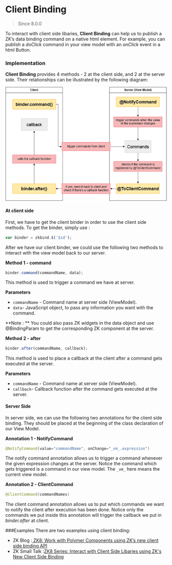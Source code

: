 # Client Binding


> Since 8.0.0

To interact with client side libaries, **Client Binding** can help us to publish a ZK’s data binding command on a native html element.
For example, you can publish a *doClick* command in your view model with an *onClick* event in a html Button.

### Implementation

**Client Binding** provides 4 methods - 2 at the client side, and 2 at the server side. Their relationships can be illustrated by the following diagram:

![ZK8_Client_Binding_Diagrammatic_Sketch](../images/ZK8_Client_Binding_Chart01.jpg)

#### At client side

First, we have to get the client binder in order to use the client side methods. To get the binder, simply use :

```javascript
var binder = zkbind.$('$id');
```
After we have our client binder, we could use the following two methods to interact with the view model back to our server.

**Method 1 - command**

```javascript
binder.command(commandName, data);
```
This method is used to trigger a command we have at server.

**Parameters**
-   `commandName` - Command name at server side (ViewModel).
-   `data`- JavaScript object, to pass any information you want with the command.

**Note : ** You could also pass ZK widgets in the data object and use @BindingParam to get the corresponding ZK component at the server.

**Method 2 - after**

```javascript
binder.after(commandName, callback);
```
This method is used to place a callback at the client after a command gets executed at the server.

**Parameters**
-   `commandName` - Command name at server side (ViewModel).
-   `callback`- Callback function after the command gets executed at the server.

#### Server Side

In server side, we can use the following two annotations for the client side binding. They should be placed at the beginning of the class declaration of our View Model.

**Annotation 1 - NotifyCommand**

```java
@NotifyCommand(value="commandName", onChange="_vm_.expression")
```

The notify command annotation allows us to trigger a command whenever the given expression changes at the server. Notice the command which gets triggered is a command in our view model. The `_vm_` here means the current view model.

**Annotation 2 - ClientCommand**

```java
@ClientCommand(commandNames)
```

The client command annotation allows us to put which commands we want to notify the client after execution has been done. Notice only the commands we put inside this annotation will trigger the callback we put in *binder.after* at client.

###Examples
There are two examples using client binding:
- ZK Blog :[
ZK8: Work with Polymer Components using ZK’s new client side binding API](http://blog.zkoss.org/index.php/2015/03/11/zk8-work-with-native-web-components-using-the-new-zk-client-side-data-binding-api/)
- ZK Small Talk :[ZK8 Series: Interact with Client Side Libaries using ZK's New Client Side Binding](http://books.zkoss.org/wiki/Small_Talks/2015/April/ZK8_Series:_Interact_with_Client_Side_Libaries_using_ZK8%27s_New_Client_Side_Binding)

